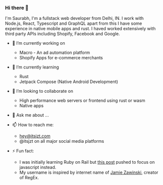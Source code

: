 ### Hi there 👋

I'm Saurabh, I'm a fullstack web developer from Delhi, IN. 
I work with Node.js, React, Typescript and GraphQL apart from this I have some experience in native mobile apps and rust.
I haved worked extensively with third party APIs including Shopify, Facebook and Google.


- 🔭 I’m currently working on 
  - Macro - An ad automation platform
  - Shopify Apps for e-commerce merchants 

- 🌱 I’m currently learning
  - Rust
  - Jetpack Compose (Native Android Development)

- 👯 I’m looking to collaborate on
  - High performance web servers or frontend using rust or wasm
  - Native apps

- 💬 Ask me about ...
- 📫 How to reach me:
  - hey@itsjzt.com
  - @itsjzt on all major social media platforms

- ⚡ Fun fact:
  - I was initially learning Ruby on Rail but [this post](https://www.freecodecamp.org/news/a-cautionary-tale-of-learning-to-code-my-own-eddb24d9d5a7/) pushed to focus on javascript instead.
  - My username is inspired by internet name of [Jamie Zawinski](https://en.m.wikipedia.org/wiki/Jamie_Zawinski), creator of RegEx.

